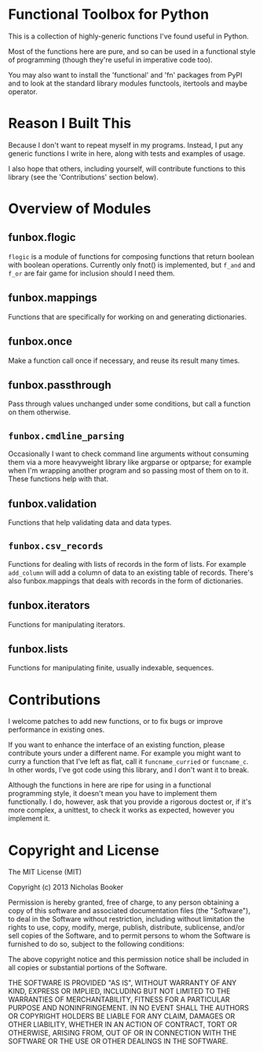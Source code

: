 # Functional Toolbox for Python

This is a collection of highly-generic functions I've found useful in Python.

Most of the functions here are pure, and so can be used in a functional style of
programming (though they're useful in imperative code too).

You may also want to install the 'functional' and 'fn' packages from PyPI
and to look at the standard library modules functools, itertools and maybe operator.

# Reason I Built This

Because I don't want to repeat myself in my programs.  Instead, I put any generic functions
I write in here, along with tests and examples of usage.

I also hope that others, including yourself, will contribute functions to this library
(see the 'Contributions' section below).

# Overview of Modules

## funbox.flogic

`flogic` is a module of functions for composing functions that return boolean with boolean
operations.  Currently only fnot() is implemented, but `f_and` and `f_or` are
fair game for inclusion should I need them.

## funbox.mappings

Functions that are specifically for working on and generating dictionaries.

## funbox.once

Make a function call once if necessary, and reuse its result many times.

## funbox.passthrough

Pass through values unchanged under some conditions, but call a function on them
otherwise.

## `funbox.cmdline_parsing`

Occasionally I want to check command line arguments without consuming them via
a more heavyweight library like argparse or optparse; for example when I'm wrapping
another program and so passing most of them on to it.
These functions help with that.

## funbox.validation

Functions that help validating data and data types.

## `funbox.csv_records`

Functions for dealing with lists of records in the form of lists.  For example
`add_column` will add a column of data to an existing table of records.
There's also funbox.mappings that deals with records in the form of dictionaries.

## funbox.iterators

Functions for manipulating iterators.

## funbox.lists

Functions for manipulating finite, usually indexable, sequences.

# Contributions

I welcome patches to add new functions, or to fix bugs or improve performance in existing ones.

If you want to enhance the interface of an existing function, please contribute
yours under a different name.  For example you might want to curry a function
that I've left as flat, call it `funcname_curried` or `funcname_c`.  In other words, I've got code
using this library, and I don't want it to break.

Although the functions in here are ripe for using in a functional programming
style, it doesn't mean you have to implement them functionally.
I do, however, ask that you provide a rigorous doctest or, if it's more complex, a unittest,
to check it works as expected, however you implement it.


# Copyright and License

The MIT License (MIT)

Copyright (c) 2013 Nicholas Booker

Permission is hereby granted, free of charge, to any person obtaining a copy
of this software and associated documentation files (the "Software"), to deal
in the Software without restriction, including without limitation the rights
to use, copy, modify, merge, publish, distribute, sublicense, and/or sell
copies of the Software, and to permit persons to whom the Software is
furnished to do so, subject to the following conditions:

The above copyright notice and this permission notice shall be included in
all copies or substantial portions of the Software.

THE SOFTWARE IS PROVIDED "AS IS", WITHOUT WARRANTY OF ANY KIND, EXPRESS OR
IMPLIED, INCLUDING BUT NOT LIMITED TO THE WARRANTIES OF MERCHANTABILITY,
FITNESS FOR A PARTICULAR PURPOSE AND NONINFRINGEMENT. IN NO EVENT SHALL THE
AUTHORS OR COPYRIGHT HOLDERS BE LIABLE FOR ANY CLAIM, DAMAGES OR OTHER
LIABILITY, WHETHER IN AN ACTION OF CONTRACT, TORT OR OTHERWISE, ARISING FROM,
OUT OF OR IN CONNECTION WITH THE SOFTWARE OR THE USE OR OTHER DEALINGS IN
THE SOFTWARE.
